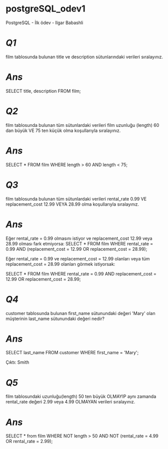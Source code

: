 # postgreSQL_odev1
PostgreSQL - İlk ödev - Ilgar Babashli

# _Q1_ 
film tablosunda bulunan title ve description sütunlarındaki verileri sıralayınız.
# _Ans_
SELECT title, description FROM film;

# _Q2_ 
film tablosunda bulunan tüm sütunlardaki verileri film uzunluğu (length) 60 dan büyük VE 75 ten küçük olma koşullarıyla sıralayınız.
# _Ans_
SELECT * FROM film
WHERE length > 60 AND length < 75;

# _Q3_ 
film tablosunda bulunan tüm sütunlardaki verileri rental_rate 0.99 VE replacement_cost 12.99 VEYA 28.99 olma koşullarıyla sıralayınız.
# _Ans_
Eğer rental_rate = 0.99 olmasını istiyor ve replacement_cost 12.99 veya 28.99 olması fark etmiyorsa:
SELECT * FROM film
WHERE rental_rate = 0.99 AND (replacement_cost = 12.99 OR replacement_cost = 28.99);

Eğer rental_rate = 0.99 ve replacement_cost = 12.99 olanları veya tüm replacement_cost = 28.99 olanları görmek istiyorsak:

SELECT * FROM film
WHERE rental_rate = 0.99 AND replacement_cost = 12.99 OR replacement_cost = 28.99;

# _Q4_ 
customer tablosunda bulunan first_name sütunundaki değeri 'Mary' olan müşterinin last_name sütunundaki değeri nedir?
# _Ans_
SELECT last_name FROM customer
WHERE first_name = 'Mary';

Çıktı: Smith

# _Q5_ 
film tablosundaki uzunluğu(length) 50 ten büyük OLMAYIP aynı zamanda rental_rate değeri 2.99 veya 4.99 OLMAYAN verileri sıralayınız.
# _Ans_
SELECT * from film
WHERE NOT length > 50 AND NOT (rental_rate = 4.99 OR rental_rate = 2.99);
